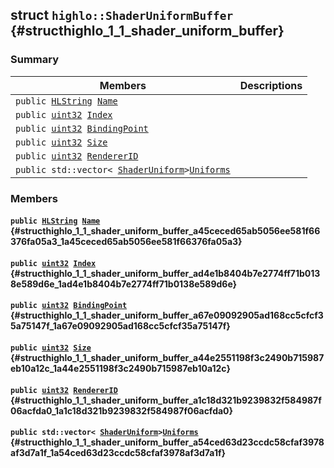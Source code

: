 ## struct `highlo::ShaderUniformBuffer` {#structhighlo_1_1_shader_uniform_buffer}

### Summary

 Members                        | Descriptions                                
--------------------------------|---------------------------------------------
`public `[`HLString`](docs-api/api-highlo.md#namespacehighlo_aae9b5b2474b992680f5555779f4bd538_1aae9b5b2474b992680f5555779f4bd538)` `[`Name`](#structhighlo_1_1_shader_uniform_buffer_a45ceced65ab5056ee581f66376fa05a3_1a45ceced65ab5056ee581f66376fa05a3) | 
`public `[`uint32`](#_base_types_8h_a1134b580f8da4de94ca6b1de4d37975e_1a1134b580f8da4de94ca6b1de4d37975e)` `[`Index`](#structhighlo_1_1_shader_uniform_buffer_ad4e1b8404b7e2774ff71b0138e589d6e_1ad4e1b8404b7e2774ff71b0138e589d6e) | 
`public `[`uint32`](#_base_types_8h_a1134b580f8da4de94ca6b1de4d37975e_1a1134b580f8da4de94ca6b1de4d37975e)` `[`BindingPoint`](#structhighlo_1_1_shader_uniform_buffer_a67e09092905ad168cc5cfcf35a75147f_1a67e09092905ad168cc5cfcf35a75147f) | 
`public `[`uint32`](#_base_types_8h_a1134b580f8da4de94ca6b1de4d37975e_1a1134b580f8da4de94ca6b1de4d37975e)` `[`Size`](#structhighlo_1_1_shader_uniform_buffer_a44e2551198f3c2490b715987eb10a12c_1a44e2551198f3c2490b715987eb10a12c) | 
`public `[`uint32`](#_base_types_8h_a1134b580f8da4de94ca6b1de4d37975e_1a1134b580f8da4de94ca6b1de4d37975e)` `[`RendererID`](#structhighlo_1_1_shader_uniform_buffer_a1c18d321b9239832f584987f06acfda0_1a1c18d321b9239832f584987f06acfda0) | 
`public std::vector< `[`ShaderUniform`](docs-api/api-highlo--ShaderUniform.md#classhighlo_1_1_shader_uniform)` > `[`Uniforms`](#structhighlo_1_1_shader_uniform_buffer_a54ced63d23ccdc58cfaf3978af3d7a1f_1a54ced63d23ccdc58cfaf3978af3d7a1f) | 

### Members

#### `public `[`HLString`](docs-api/api-highlo.md#namespacehighlo_aae9b5b2474b992680f5555779f4bd538_1aae9b5b2474b992680f5555779f4bd538)` `[`Name`](#structhighlo_1_1_shader_uniform_buffer_a45ceced65ab5056ee581f66376fa05a3_1a45ceced65ab5056ee581f66376fa05a3) {#structhighlo_1_1_shader_uniform_buffer_a45ceced65ab5056ee581f66376fa05a3_1a45ceced65ab5056ee581f66376fa05a3}

#### `public `[`uint32`](#_base_types_8h_a1134b580f8da4de94ca6b1de4d37975e_1a1134b580f8da4de94ca6b1de4d37975e)` `[`Index`](#structhighlo_1_1_shader_uniform_buffer_ad4e1b8404b7e2774ff71b0138e589d6e_1ad4e1b8404b7e2774ff71b0138e589d6e) {#structhighlo_1_1_shader_uniform_buffer_ad4e1b8404b7e2774ff71b0138e589d6e_1ad4e1b8404b7e2774ff71b0138e589d6e}

#### `public `[`uint32`](#_base_types_8h_a1134b580f8da4de94ca6b1de4d37975e_1a1134b580f8da4de94ca6b1de4d37975e)` `[`BindingPoint`](#structhighlo_1_1_shader_uniform_buffer_a67e09092905ad168cc5cfcf35a75147f_1a67e09092905ad168cc5cfcf35a75147f) {#structhighlo_1_1_shader_uniform_buffer_a67e09092905ad168cc5cfcf35a75147f_1a67e09092905ad168cc5cfcf35a75147f}

#### `public `[`uint32`](#_base_types_8h_a1134b580f8da4de94ca6b1de4d37975e_1a1134b580f8da4de94ca6b1de4d37975e)` `[`Size`](#structhighlo_1_1_shader_uniform_buffer_a44e2551198f3c2490b715987eb10a12c_1a44e2551198f3c2490b715987eb10a12c) {#structhighlo_1_1_shader_uniform_buffer_a44e2551198f3c2490b715987eb10a12c_1a44e2551198f3c2490b715987eb10a12c}

#### `public `[`uint32`](#_base_types_8h_a1134b580f8da4de94ca6b1de4d37975e_1a1134b580f8da4de94ca6b1de4d37975e)` `[`RendererID`](#structhighlo_1_1_shader_uniform_buffer_a1c18d321b9239832f584987f06acfda0_1a1c18d321b9239832f584987f06acfda0) {#structhighlo_1_1_shader_uniform_buffer_a1c18d321b9239832f584987f06acfda0_1a1c18d321b9239832f584987f06acfda0}

#### `public std::vector< `[`ShaderUniform`](docs-api/api-highlo--ShaderUniform.md#classhighlo_1_1_shader_uniform)` > `[`Uniforms`](#structhighlo_1_1_shader_uniform_buffer_a54ced63d23ccdc58cfaf3978af3d7a1f_1a54ced63d23ccdc58cfaf3978af3d7a1f) {#structhighlo_1_1_shader_uniform_buffer_a54ced63d23ccdc58cfaf3978af3d7a1f_1a54ced63d23ccdc58cfaf3978af3d7a1f}

